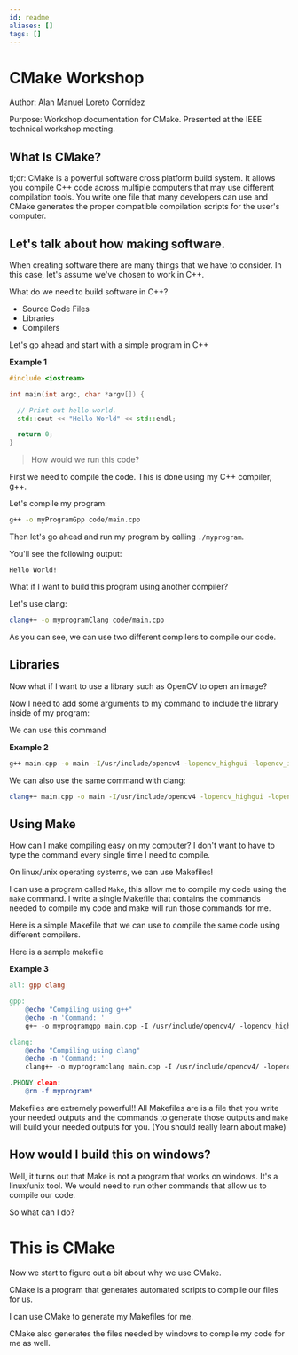 ```yaml
---
id: readme
aliases: []
tags: []
---
```


# CMake Workshop

Author: Alan Manuel Loreto Cornídez

Purpose: Workshop documentation for CMake. Presented at the IEEE technical
workshop meeting.

## What Is CMake?

tl;dr: CMake is a powerful software cross platform build system. It allows you
compile C++ code across multiple computers that may use different compilation
tools. You write one file that many developers can use and CMake generates the
proper compatible compilation scripts for the user's computer.

## Let's talk about how making software.

When creating software there are many things that we have to consider. In this
case, let's assume we've chosen to work in C++.

What do we need to build software in C++?

- Source Code Files
- Libraries
- Compilers

Let's go ahead and start with a simple program in C++

**Example 1**

```c++
#include <iostream>

int main(int argc, char *argv[]) {

  // Print out hello world.
  std::cout << "Hello World" << std::endl;

  return 0;
}
```

> How would we run this code?

First we need to compile the code. This is done using my C++ compiler, g++.

Let's compile my program:

```bash
g++ -o myProgramGpp code/main.cpp
```

Then let's go ahead and run my program by calling `./myprogram`.

You'll see the following output:

```
Hello World!
```

What if I want to build this program using another compiler?

Let's use clang:

```bash
clang++ -o myprogramClang code/main.cpp
```

As you can see, we can use two different compilers to compile our code.

## Libraries

Now what if I want to use a library such as OpenCV to open an image?

Now I need to add some arguments to my command to include the library inside of
my program:

We can use this command

**Example 2**

```bash
g++ main.cpp -o main -I/usr/include/opencv4 -lopencv_highgui -lopencv_imgcodecs -lopencv_core
```

We can also use the same command with clang:

```bash
clang++ main.cpp -o main -I/usr/include/opencv4 -lopencv_highgui -lopencv_imgcodecs -lopencv_core
```

<!-- What if I create a file that allows me to run a single command that compiles my code for me? -->

## Using Make

How can I make compiling easy on my computer? I don't want to have to type the
command every single time I need to compile.

On linux/unix operating systems, we can use Makefiles!

I can use a program called `Make`, this allow me to compile my code using the
`make` command. I write a single Makefile that contains the commands needed to
compile my code and make will run those commands for me.

Here is a simple Makefile that we can use to compile the same code using
different compilers.

Here is a sample makefile

**Example 3**

```Makefile
all: gpp clang

gpp:
	@echo "Compiling using g++"
	@echo -n 'Command: '
	g++ -o myprogramgpp main.cpp -I /usr/include/opencv4/ -lopencv_highgui -lopencv_imgcodecs -lopencv_core

clang:
	@echo "Compiling using clang"
	@echo -n 'Command: '
	clang++ -o myprogramclang main.cpp -I /usr/include/opencv4/ -lopencv_highgui -lopencv_imgcodecs -lopencv_core

.PHONY clean:
	@rm -f myprogram*
```

Makefiles are extremely powerful!! All Makefiles are is a file that you write
your needed outputs and the commands to generate those outputs and `make` will
build your needed outputs for you. (You should really learn about make)

## How would I build this on windows?

Well, it turns out that Make is not a program that works on windows. It's a
linux/unix tool. We would need to run other commands that allow us to compile
our code.

So what can I do?

# This is CMake

Now we start to figure out a bit about why we use CMake.

CMake is a program that generates automated scripts to compile our files for us.

I can use CMake to generate my Makefiles for me.

CMake also generates the files needed by windows to compile my code for me as
well.
